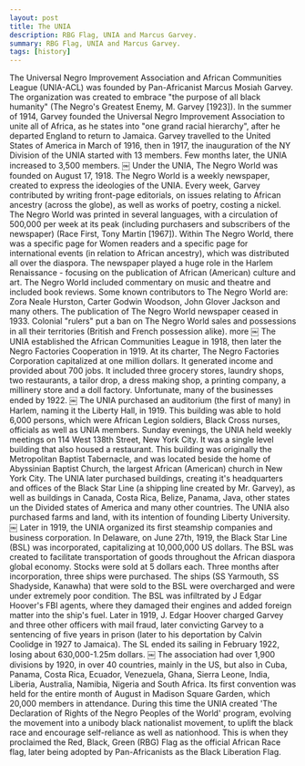 ```yaml
---
layout: post
title: The UNIA
description: RBG Flag, UNIA and Marcus Garvey.
summary: RBG Flag, UNIA and Marcus Garvey.
tags: [history]
---
```


The Universal Negro Improvement Association and African Communities League (UNIA-ACL) was founded by Pan-Africanist Marcus Mosiah Garvey. The organization was created to embrace "the purpose of all black humanity" (The Negro's Greatest Enemy, M. Garvey [1923]). In the summer of 1914, Garvey founded the Universal Negro Improvement Association to unite all of Africa, as he states into "one grand racial hierarchy", after he departed England to return to Jamaica. Garvey travelled to the United States of America in March of 1916, then in 1917, the inauguration of the NY Division of the UNIA started with 13 members. Few months later, the UNIA increased to 3,500 members.
￼
Under the UNIA, The Negro World was founded on August 17, 1918. The Negro World is a weekly newspaper, created to express the ideologies of the UNIA. Every week, Garvey contributed by writing front-page editorials, on issues relating to African ancestry (across the globe), as well as works of poetry, costing a nickel. The Negro World was printed in several languages, with a circulation of 500,000 per week at its peak (including purchasers and subscribers of the newspaper) (Race First, Tony Martin [1967]). Within The Negro World, there was a specific page for Women readers and a specific page for international events (in relation to African ancestry), which was distributed all over the diaspora. The newspaper played a huge role in the Harlem Renaissance - focusing on the publication of African (American) culture and art. The Negro World included commentary on music and theatre and included book reviews. Some known contributors to The Negro World are: Zora Neale Hurston, Carter Godwin Woodson, John Glover Jackson and many others. The publication of The Negro World newspaper ceased in 1933. Colonial "rulers" put a ban on The Negro World sales and possessions in all their territories (British and French possession alike).
more
￼
The UNIA established the African Communities League in 1918, then later the Negro Factories Cooperation in 1919. At its charter, The Negro Factories Corporation capitalized at one million dollars. It generated income and provided about 700 jobs. It included three grocery stores, laundry shops, two restaurants, a tailor drop, a dress making shop, a printing company, a millinery store and a doll factory. Unfortunate, many of the businesses ended by 1922.
￼
The UNIA purchased an auditorium (the first of many) in Harlem, naming it the Liberty Hall, in 1919. This building was able to hold 6,000 persons, which were African Legion soldiers, Black Cross nurses, officials as well as UNIA members. Sunday evenings, the UNIA held weekly meetings on 114 West 138th Street, New York City. It was a single level building that also housed a restaurant. This building was originally the Metropolitan Baptist Tabernacle, and was located beside the home of Abyssinian Baptist Church, the largest African (American) church in New York City. The UNIA later purchased buildings, creating it's headquarters and offices of the Black Star Line (a shipping line created by Mr. Garvey), as well as buildings in Canada, Costa Rica, Belize, Panama, Java, other states un the Divided states of America and many other countries. The UNIA also purchased farms and land, with its intention of founding Liberty University.
￼
Later in 1919, the UNIA organized its first steamship companies and business corporation. In Delaware, on June 27th, 1919, the Black Star Line (BSL) was incorporated, capitalizing at 10,000,000 US dollars. The BSL was created to facilitate transportation of goods throughout the African diaspora global economy. Stocks were sold at 5 dollars each. Three months after incorporation, three ships were purchased. The ships (SS Yarmouth, SS Shadyside, Kanawha) that were sold to the BSL were overcharged and were under extremely poor condition. The BSL was infiltrated by J Edgar Hoover's FBI agents, where they damaged their engines and added foreign matter into the ship's fuel. Later in 1919, J. Edgar Hoover charged Garvey and three other officers with mail fraud, later convicting Garvey to a sentencing of five years in prison (later to his deportation by Calvin Coolidge in 1927 to Jamaica). The SL ended its sailing in February 1922, losing about 630,000-1.25m dollars.
￼
The association had over 1,900 divisions by 1920, in over 40 countries, mainly in the US, but also in Cuba, Panama, Costa Rica, Ecuador, Venezuela, Ghana, Sierra Leone, India, Liberia, Australia, Namibia, Nigeria and South Africa. Its first convention was held for the entire month of August in Madison Square Garden, which 20,000 members in attendance. During this time the UNIA created 'The Declaration of Rights of the Negro Peoples of the World' program, evolving the movement into a unibody black nationalist movement, to uplift the black race and encourage self-reliance as well as nationhood. This is when they proclaimed the Red, Black, Green (RBG) Flag as the official African Race flag, later being adopted by Pan-Africanists as the Black Liberation Flag.
